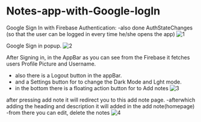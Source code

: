 # Notes-app-with-Google-logIn

Google Sign In with Firebase Authentication:
-also done AuthStateChanges (so that the user can be logged in every time he/she opens the app)
![1](https://user-images.githubusercontent.com/79194342/158388713-5b891794-e7f8-4cb7-b4f1-13509b5e4be7.jpg)

Google Sign in popup.
![2](https://user-images.githubusercontent.com/79194342/158388730-146a85c5-4aa6-4470-a818-e1577a81b664.jpg)

After Signing in, in the AppBar as you can see from the Firebase it fetches users Profile Picture and Username.
- also there is a Logout button in the appBar.
- and a Settings button for to change the Dark Mode and Lght mode.
- in the bottom there is a floating action button for to Add notes
![3](https://user-images.githubusercontent.com/79194342/158388725-dd6ab35b-b426-44d5-8539-ab39dfe97db6.jpg)

after pressing add note it will redirect you to this add note page.
-afterwhich adding the heading and description it will added in the add note(homepage)
-from there you can edit, delete the notes
![4](https://user-images.githubusercontent.com/79194342/158388723-ae66e620-c60e-4c67-a057-5fe31d0d7607.jpg)




